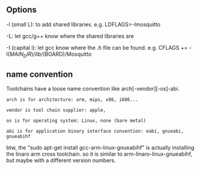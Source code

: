 Options
--------------

-l (small L): to add shared libraries. e.g.  LDFLAGS=-lmosquitto

-L: let gcc/g++ know where the shared libraries are

-I (capital i): let gcc know where the .h file can be found. e.g. CFLAGS += -I$(MAIN_DIR)/lib/$(BOARD)/Mosquitto


name convention
------------------

Toolchains have a loose name convention like arch[-vendor][-os]-abi.

    arch is for architecture: arm, mips, x86, i686...

    vendor is tool chain supplier: apple,

    os is for operating system: Linux, none (bare metal)

    abi is for application binary interface convention: eabi, gnueabi, gnueabihf

btw, the "sudo apt-get install gcc-arm-linux-gnueabihf" is actually installing the linaro arm cross toolchain. so it is similar to arm-linaro-linux-gnueabihf, but maybe with a different version numbers.
